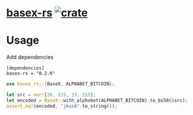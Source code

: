 # [basex-rs](https://github.com/zTgx/basex-rs.git) [![crate](https://img.shields.io/crates/v/basex-rs.svg)](https://crates.io/crates/basex-rs)

# Usage
Add dependencies
```
[dependencies]
basex-rs = "0.2.0"
```

```rust
use basex_rs::{BaseX, ALPHABET_BITCOIN};

let src = vec![28, 215, 33, 155];
let encoded = BaseX::with_alphabet(ALPHABET_BITCOIN).to_bs58(&src);
assert_eq!(encoded, "jkuzA".to_string());
```